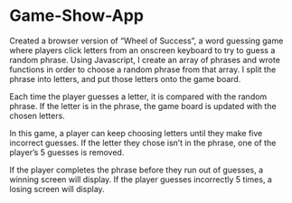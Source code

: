 # Game-Show-App
Created a browser version of “Wheel of Success”, a word guessing game where players click letters from an onscreen keyboard to try to guess a random phrase.
Using Javascript, I create an array of phrases and wrote functions in order to choose a random phrase from that array. I split the phrase into letters, and put those letters onto the game board.

Each time the player guesses a letter, it is compared with the random phrase. If the letter is in the phrase, the game board is updated with the chosen letters.

In this game, a player can keep choosing letters until they make five incorrect guesses. If the letter they chose isn’t in the phrase, one of the player’s 5 guesses is removed.

If the player completes the phrase before they run out of guesses, a winning screen will display. If the player guesses incorrectly 5 times, a losing screen will display.


